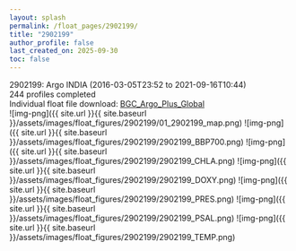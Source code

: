 ```yaml
---
layout: splash
permalink: /float_pages/2902199/
title: "2902199"
author_profile: false
last_created_on: 2025-09-30
toc: false
---
```

 
2902199: Argo INDIA (2016-03-05T23:52 to 2021-09-16T10:44)\
244 profiles completed\
Individual float file download: [BGC_Argo_Plus_Global](https://ftp.soest.hawaii.edu/bgc_argo_plus/Individual_Floats/outliers_removed/2902199_Sprof_processed.nc)\
![img-png]({{ site.url }}{{ site.baseurl }}/assets/images/float_figures/2902199/01_2902199_map.png)
![img-png]({{ site.url }}{{ site.baseurl }}/assets/images/float_figures/2902199/2902199_BBP700.png)
![img-png]({{ site.url }}{{ site.baseurl }}/assets/images/float_figures/2902199/2902199_CHLA.png)
![img-png]({{ site.url }}{{ site.baseurl }}/assets/images/float_figures/2902199/2902199_DOXY.png)
![img-png]({{ site.url }}{{ site.baseurl }}/assets/images/float_figures/2902199/2902199_PRES.png)
![img-png]({{ site.url }}{{ site.baseurl }}/assets/images/float_figures/2902199/2902199_PSAL.png)
![img-png]({{ site.url }}{{ site.baseurl }}/assets/images/float_figures/2902199/2902199_TEMP.png)

